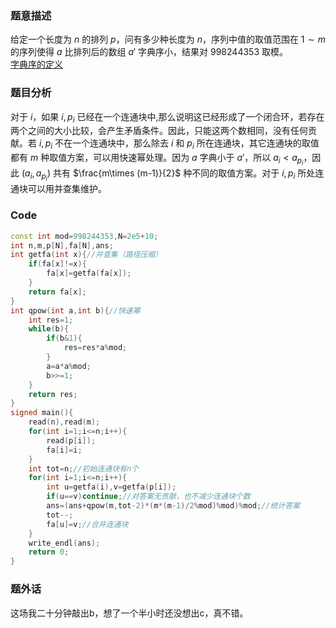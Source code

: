 ### 题意描述
给定一个长度为 $n$ 的排列 $p$，问有多少种长度为 $n$，序列中值的取值范围在 $1\sim m$ 的序列使得 $a$ 比排列后的数组 $a'$ 字典序小，结果对 $998244353$ 取模。  
[字典序的定义](https://baike.baidu.com/item/%E5%AD%97%E5%85%B8%E5%BA%8F/7786229?fr=aladdin)
### 题目分析
对于 $i$，如果 $i,p_i$ 已经在一个连通块中,那么说明这已经形成了一个闭合环，若存在两个之间的大小比较，会产生矛盾条件。因此，只能这两个数相同，没有任何贡献。若 $i,p_i$ 不在一个连通块中，那么除去 $i$ 和 $p_i$ 所在连通块，其它连通块的取值都有 $m$ 种取值方案，可以用快速幂处理。因为 $a$ 字典小于 $a'$，所以 $a_i<a_{p_i}$，因此 $(a_i,a_{p_i})$ 共有 $\frac{m\times (m-1)}{2}$ 种不同的取值方案。对于 $i,p_i$ 所处连通块可以用并查集维护。
### Code
```cpp
const int mod=998244353,N=2e5+10;
int n,m,p[N],fa[N],ans;
int getfa(int x){//并查集（路径压缩）
    if(fa[x]!=x){
        fa[x]=getfa(fa[x]);
    }
    return fa[x];
}
int qpow(int a,int b){//快速幂
    int res=1;
    while(b){
        if(b&1){
            res=res*a%mod;
        }
        a=a*a%mod;
        b>>=1;
    }
    return res;
}
signed main(){
    read(n),read(m);
    for(int i=1;i<=n;i++){
        read(p[i]);
        fa[i]=i;
    }
    int tot=n;//初始连通块有n个
    for(int i=1;i<=n;i++){
        int u=getfa(i),v=getfa(p[i]);
        if(u==v)continue;//对答案无贡献，也不减少连通块个数
        ans=(ans+qpow(m,tot-2)*(m*(m-1)/2%mod)%mod)%mod;//统计答案
        tot--;
        fa[u]=v;//合并连通块
    }
    write_endl(ans);
    return 0;
}
```
### 题外话
这场我二十分钟敲出b，想了一个半小时还没想出c，真不错。